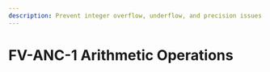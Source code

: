 ```yaml
---
description: Prevent integer overflow, underflow, and precision issues.
---
```


# FV-ANC-1 Arithmetic Operations

